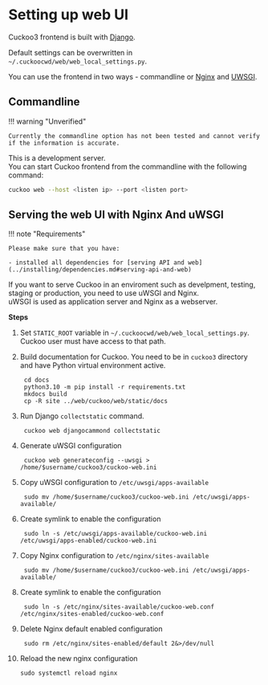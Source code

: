 # Setting up web UI

Cuckoo3 frontend is built with [Django](https://www.djangoproject.com/).  

Default settings can be overwritten in `~/.cuckoocwd/web/web_local_settings.py`.

You can use the frontend in two ways - commandline or [Nginx](https://nginx.org/en/) and [UWSGI](https://uwsgi-docs.readthedocs.io/en/latest/).

## Commandline 

!!! warning "Unverified"

    Currently the commandline option has not been tested and cannot verify if the information is accurate.

This is a development server.  
You can start Cuckoo frontend from the commandline with the following command:

```bash
cuckoo web --host <listen ip> --port <listen port>
```

## Serving the web UI with Nginx And uWSGI 

!!! note "Requirements"

    Please make sure that you have:

    - installed all dependencies for [serving API and web](../installing/dependencies.md#serving-api-and-web)

If you want to serve Cuckoo in an enviroment such as develpment, testing, staging or production, you need to use uWSGI and Nginx.  
uWSGI is used as application server and Nginx as a webserver.

**Steps**

1. Set `STATIC_ROOT` variable in `~/.cuckoocwd/web/web_local_settings.py`. Cuckoo user must have access to that path.

2. Build documentation for Cuckoo. You need to be in `cuckoo3` directory and have Python virtual environment active.

        cd docs
        python3.10 -m pip install -r requirements.txt
        mkdocs build
        cp -R site ../web/cuckoo/web/static/docs

3. Run Django `collectstatic` command. 

        cuckoo web djangocammond collectstatic

4. Generate uWSGI configuration

        cuckoo web generateconfig --uwsgi > /home/$username/cuckoo3/cuckoo-web.ini

5. Copy uWSGI  configuration to `/etc/uwsgi/apps-available`

        sudo mv /home/$username/cuckoo3/cuckoo-web.ini /etc/uwsgi/apps-available/

6. Create symlink to enable the configuration

        sudo ln -s /etc/uwsgi/apps-available/cuckoo-web.ini /etc/uwsgi/apps-enabled/cuckoo-web.ini

7. Copy Nginx  configuration to `/etc/nginx/sites-available`

        sudo mv /home/$username/cuckoo3/cuckoo-web.ini /etc/uwsgi/apps-available/

8. Create symlink to enable the configuration

        sudo ln -s /etc/nginx/sites-available/cuckoo-web.conf /etc/nginx/sites-enabled/cuckoo-web.conf

9. Delete Nginx default enabled configuration

        sudo rm /etc/nginx/sites-enabled/default 2&>/dev/null

10. Reload the new nginx configuration

        sudo systemctl reload nginx

